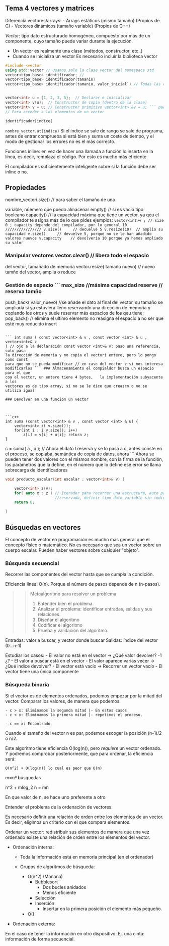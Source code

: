 ## Tema 4 vectores y matrices

Diferencia vectores/arrays:
    - Arrays estáticos (mismo tamaño) (Propios de C)
    - Vectores dinámicos (tamaño variable) (Propios de C++)

*Vector*: tipo dato estructurado homogéneo, compuesto por más de un
componente, cuyo tamaño puede variar durante la ejecución.

- Un vector es realmente una clase (métodos, constructor, etc..)
- Cuando se inicializa un vector
Es necesario incluir la biblioteca vector 

```c++
#include <vector
using std::vector // Usamos solo la clase vector del namespace std
vector<tipo_base> identificador; //
vector<tipo_base> identificador(tamanio)
vector<tipo_base> identificador(tamanio, valor_inicial`) // Todas las componentes igualadas a valor inicial


vector<int> u = {1, 2, 3, 5};  // Declarar e inicializar
vector<int> v(u);  // Constructor de copia (dentro de la clase)
vector<int> v = u; // Constructor primitivo vector<int> &v = u; ``` para
// Para acceder a los elementos de un vector

identificador[indice] 
```

`nombre_vector.at(índice)` Si el índice se sale de rango se sale de programa,
antes de entrar comprueba si está bien y suma un coste de tiempo, y el modo de
gestionar los errores no es el más correcto.

Funciones inline: en vez de hacer una llamada a función lo inserta en la línea,
es decir, remplaza el código. Por esto es mucho más eficiente.

El compilador es suficientemente inteligente sobre si la función debe ser
inline o no.

## Propiedades

nombre_vectori.size()		// para saber el tamaño de una

variable, núemero que puedo almacenar empty() 	      		// si es vacío tipo
booleano capacity() 	      		// la capacidad máxima que tiene un vector,
ya qeu el compilador te asigna más de lo que pides ejemplos: ``` vector<int>v ;
// size 0 ; capacity depende del compilador, por lo general 10 ////////////////
v.size()	 // decuelve 5 v.resize(10)	 // amplio su capacidad v.size() 	 //
devuelve 5, porque no se le han añadido valores nuevos v.capacity 	 //
devolvería 10 porque ya hemos ampliado su valor ```

### Manipular vectores vector.clear() 	      		//  libera todo el espacio
del vector, tamañado de memoria vector.resize( tamaño nuevo)	// nuevo tamño
del vector, amplia o reduce

### Gestión de espacio ``` max_size //máxima capacidad reserve // reserva tamño
push_back( valor_nuevo) //se añade el dato al final del vector, su tamaño se
ampliaría si ya estuviera lleno reservando una dirección de memoria y copiando
los otros y suele reservar más espacios de los qeu tiene; pop_back() // elimina
el ultimo elemento no reasigna el espacio a no ser que esté muy reducido insert
```

``` int suma ( const vector<int> & v , const vector <int> & u , vector<int>& z
) // ojo a la declaración const vector <int>& v: paso una referencia, solo pasa
la dirección de memoria y no copia el vectori entero, pero lo pongo como const
para que no se pueda modificar // en caso del vector z si nos interesa
modificarlos ``` ### Almacenamiento el compialdor busca un espacio para el que
coa el vector, un entero tiene 4 bytes,   la implementación subyacente a los
vectores es de tipo array, si no se le dice que creazco o no se utiliza igual

### Devolver en una función un vector 



```c++
int suma (const vector<int> & v , const vector <int> & u) {
    vector<int> z( v.size());
    for(int i ; i v.size(); i++)
        z[i] = v[i] + u[i]; return z;
}
```

c = suma( a , b ); // Ahora el dato l reserva y se lo pasa a c,  antes  conste
en el proceso, se copiaba, semántica de copia de datos, ahora ``` Ahora se
pueden tener dos valores con el mismos nombre, con la firma de la función, los
parámetros que la define, en el número que lo define ese error se llama
sobrecarga de identificadores

```c++
void producto_escalar(int escalar ; vector<int>& v) {

    vector<int> z(v);
    for( auto x : z ) // Iterador para recorrer una estructura, auto palabra
                      //reservada, definir tipo dato variable sin indicar el tipo de dato, x = x * escalar;
    return 0;

}
```

## Búsquedas en vectores

El concepto de vector en programación es mucho más general que el concepto físico o
matemático. No es necesario que sea un vector sobre un cuerpo escalar. Pueden haber
vectores sobre cualquier "objeto".


### Búsqueda secuencial

Recorrer las componentes del vector hasta que se cumpla la condición.

Eficiencia lineal O(n).
Porque el número de pasos depende de n (n-pasos).

>> Metaalgoritmo para resolver un problema
>> 1. Entender bien el problema.
>> 2. Analizar el problema: identificar entradas, salidas y sus relaciones.
>> 3. Diseñar el algoritmo
>> 4. Codificar el algoritmo
>> 5. Prueba y validación del algoritmo.

Entradas: valor a buscar, y vector donde buscar
Salidas: índice del vector (0...n-1)

Estudiar los casos:
    - El valor no está en el vector
        -> ¿Qué valor devolver? -1 ¿?
    - El valor a buscar está en el vector
    - El valor aparece varias vecer
        -> ¿Qué indice devolver?
    - El vector está vacío
        -> Recorrer un vector vacío
    - El vector tiene una única componente

### Búsqueda binaria

Si el vector es de elementos ordenados, podemos
empezar por la mitad del vector. Comparar los valores,
de manera que podemos:
    
    - c > x: Eliminamos la segunda mitad |- En estos casos
    - c < x: Eliminamos la primera mitad |- repetimos el proceso.

    - c == x: Encontrado

Cuando el tamaño del vector n es par, podemos
escoger la posición (n-1)/2 o n/2.

Este algoritmo tiene eficiencia O(log(n)), pero *requiere*
un vector ordenado. Y podremos comprobar posteriormente,
que para ordenar, la eficiencia será:

    O(n^2) + O(log(n)) lo cual es peor que O(n)

m=nª búsquedas

n^2 + mlog_2 n = mn

En que valor de n, se hace uno preferente a otro

Entender el problema de la ordenación de vectores.

Es necesario definir una relación de orden entre los
elementos de un vector. Es decir, eligimos un criterio
con el que compara elementos.

Ordenar un vector: redistribuir sus elementos de manera que una vez ordenado
existe una relación de orden entre los elementos del vector.

- Ordenación interna:
    - Toda la información está en memoria principal (en el ordenador)

    - Grupos de algoritmos de búsqueda:
        - O(n^2) (Mañana)
            - Bubblesort
                - Dos bucles anidados
                - Menos eficiente
            - Selección
            - Inserción
                - Insertar en la primera posición el
                elemento más pequeño.
        - O()


- Ordenación externa:

En el caso de tener la información en otro dispositivo:
    Ej. una cinta: información de forma secuencial.


